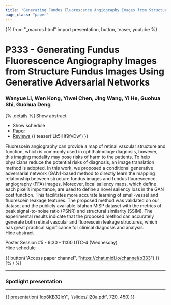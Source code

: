```yaml
---
title: "Generating Fundus Fluorescence Angiography Images from Structure Fundus Images Using Generative Adversarial Networks"
page_class: "paper"
---
```


{% from "_macros.html" import presentation, button, teaser, youtube %}

# P333 - Generating Fundus Fluorescence Angiography Images from Structure Fundus Images Using Generative Adversarial Networks

### Wanyue Li, Wen Kong, Yiwei Chen, Jing Wang, Yi He, Guohua Shi, Guohua Deng

[% .details %]
<a class="toggle_visibility" data-selector=".abstract" data-level="3">Show abstract</a>
- <a class="toggle_visibility" data-selector=".schedule" data-level="3">Show schedule</a>
- <a href="https://openreview.net/pdf?id=qhZM390B4">Paper</a>
- <a href="https://openreview.net/forum?id=qhZM390B4">Reviews</a>
{{ teaser('Lk5lHf9fvDw') }}

<p>
    <span class="abstract">
        Fluorescein angiography can provide a map of retinal vascular structure and function, which is commonly used in ophthalmology diagnosis, however, this imaging modality may pose risks of harm to the patients. To help physicians reduce the potential risks of diagnosis, an image translation method is adopted. In this work, we proposed a conditional generative adversarial network (GAN)-based method to directly learn the mapping relationship between structure fundus images and fundus fluorescence angiography (FFA) images. Moreover, local saliency maps, which define each pixel’s importance, are used to define a novel saliency loss in the GAN cost function. This facilitates more accurate learning of small-vessel and fluorescein leakage features. The proposed method was validated on our dataset and the publicly available Isfahan MISP dataset with the metrics of peak signal-to-noise ratio (PSNR) and structural similarity (SSIM). The experimental results indicate that the proposed method can accurately generate both retinal vascular and fluorescein leakage structures, which has great practical significance for clinical diagnosis and analysis.
        <br>
        <span class="actions"><a class="toggle_visibility" data-level="2">Hide abstract</a></span>
    </span>
</p>

<p>
    <span class="schedule">
        Poster Session #5  - 9:30 - 11:00 UTC-4 (Wednesday)
        <br>
        <span class="actions"><a class="toggle_visibility" data-level="2">Hide schedule</a></span>
    </span>
</p>

{{ button("Access paper channel", "https://chat.midl.io/channel/p333") }}
[% / %]

---

### Spotlight presentation

---

{{ presentation('Iqo8KB32IxY', '/slides/li20a.pdf', 720, 450) }}